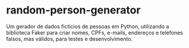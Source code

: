 # random-person-generator
Um gerador de dados fictícios de pessoas em Python, utilizando a biblioteca Faker para criar nomes, CPFs, e-mails, endereços e telefones falsos, mas válidos, para testes e desenvolvimento.
